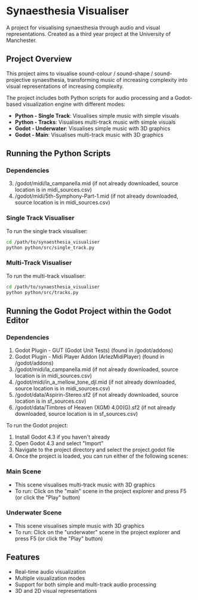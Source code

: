 # Synaesthesia Visualiser

A project for visualising synaesthesia through audio and visual representations. Created as a third year project at the University of Manchester.

## Project Overview

This project aims to visualise sound-colour / sound-shape / sound-projective synaesthesia, transforming music of increasing complexity into visual representations of increasing complexity.

The project includes both Python scripts for audio processing and a Godot-based visualization engine with different modes:

- **Python - Single Track**: Visualises simple music with simple visuals
- **Python - Tracks**: Visualises multi-track music with simple visuals
- **Godot - Underwater**: Visualises simple music with 3D graphics
- **Godot - Main**: Visualises multi-track music with 3D graphics

## Running the Python Scripts

### Dependencies

3. /godot/midi/la_campanella.mid (if not already downloaded, source location is in midi_sources.csv)
4. /godot/midi/5th-Symphony-Part-1.mid (if not already downloaded, source location is in midi_sources.csv)

### Single Track Visualiser

To run the single track visualiser:

```bash
cd /path/to/synaesthesia_visualiser
python python/src/single_track.py
```

### Multi-Track Visualiser

To run the multi-track visualiser:

```bash
cd /path/to/synaesthesia_visualiser
python python/src/tracks.py
```

## Running the Godot Project within the Godot Editor

### Dependencies

1. Godot Plugin - GUT (Godot Unit Tests) (found in /godot/addons)
2. Godot Plugin - Midi Player Addon (ArlezMidiPlayer) (found in /godot/addons)
3. /godot/midi/la_campanella.mid (if not already downloaded, source location is in midi_sources.csv)
4. /godot/midi/in_a_mellow_tone_djl.mid (if not already downloaded, source location is in midi_sources.csv)
5. /godot/data/Aspirin-Stereo.sf2 (if not already downloaded, source location is in sf_sources.csv)
6. /godot/data/Timbres of Heaven (XGM) 4.00(G).sf2 (if not already downloaded, source location is in sf_sources.csv)

To run the Godot project:

1. Install Godot 4.3 if you haven't already
2. Open Godot 4.3 and select "Import"
3. Navigate to the project directory and select the project.godot file
4. Once the project is loaded, you can run either of the following scenes:

### Main Scene

- This scene visualises multi-track music with 3D graphics
- To run: Click on the "main" scene in the project explorer and press F5 (or click the "Play" button)

### Underwater Scene

- This scene visualises simple music with 3D graphics
- To run: Click on the "underwater" scene in the project explorer and press F5 (or click the "Play" button)

## Features

- Real-time audio visualization
- Multiple visualization modes
- Support for both simple and multi-track audio processing
- 3D and 2D visual representations
